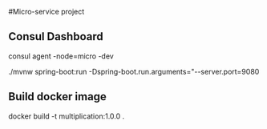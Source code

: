 #Micro-service project


## Consul Dashboard

consul agent -node=micro -dev

./mvnw spring-boot:run -Dspring-boot.run.arguments="--server.port=9080


## Build docker image

docker build -t multiplication:1.0.0 .

